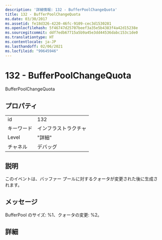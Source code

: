 ```yaml
---
description: '詳細情報: 132 - BufferPoolChangeQuota'
title: 132 - BufferPoolChangeQuota
ms.date: 03/30/2017
ms.assetid: fe18d326-4220-46fc-9109-cec3d1530281
ms.openlocfilehash: 5f46747d25707beef3a35e5b4383f4a42d15238e
ms.sourcegitcommit: ddf7edb67715a5b9a45e3dd44536dabc153c1de0
ms.translationtype: HT
ms.contentlocale: ja-JP
ms.lasthandoff: 02/06/2021
ms.locfileid: "99645946"
---
```

# <a name="132---bufferpoolchangequota"></a>132 - BufferPoolChangeQuota

BufferPoolChangeQuota  
  
## <a name="properties"></a>プロパティ  
  
|||  
|-|-|  
|id|132|  
|キーワード|インフラストラクチャ|  
|Level|"詳細"|  
|チャネル|デバッグ|  
  
## <a name="description"></a>説明  

 このイベントは、バッファー プールに対するクォータが変更された後に生成されます。  
  
## <a name="message"></a>メッセージ  

 BufferPool のサイズ: %1、クォータの変更: %2。  
  
## <a name="details"></a>詳細
